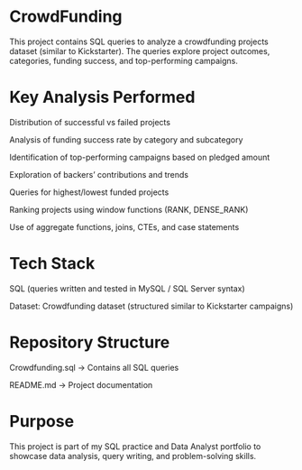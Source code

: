 # CrowdFunding
This project contains SQL queries to analyze a crowdfunding projects dataset (similar to Kickstarter). The queries explore project outcomes, categories, funding success, and top-performing campaigns.

 # Key Analysis Performed

Distribution of successful vs failed projects

Analysis of funding success rate by category and subcategory

Identification of top-performing campaigns based on pledged amount

Exploration of backers’ contributions and trends

Queries for highest/lowest funded projects

Ranking projects using window functions (RANK, DENSE_RANK)

Use of aggregate functions, joins, CTEs, and case statements

# Tech Stack

SQL (queries written and tested in MySQL / SQL Server syntax)

Dataset: Crowdfunding dataset (structured similar to Kickstarter campaigns)

# Repository Structure

Crowdfunding.sql → Contains all SQL queries

README.md → Project documentation

# Purpose

This project is part of my SQL practice and Data Analyst portfolio to showcase data analysis, query writing, and problem-solving skills.

